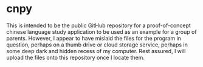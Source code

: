 # cnpy

This is intended to be the public GitHub repository for a proof-of-concept chinese language study application to be used as an example for a group of parents.
However, I appear to have mislaid the files for the program in question, perhaps on a thumb drive or cloud storage service, perhaps in some deep dark and hidden recess of my computer.
Rest assured, I will upload the files onto this repository once I locate them.
